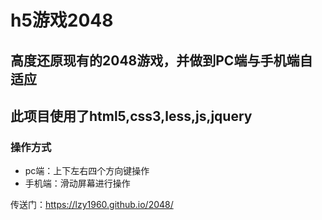 # h5游戏2048

## 高度还原现有的2048游戏，并做到PC端与手机端自适应

## 此项目使用了html5,css3,less,js,jquery

### 操作方式

+ pc端：上下左右四个方向键操作
+ 手机端：滑动屏幕进行操作

传送门：https://lzy1960.github.io/2048/
